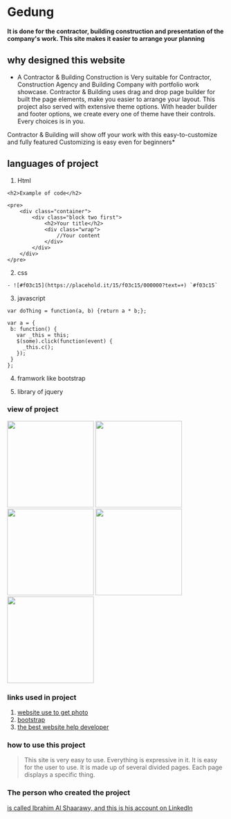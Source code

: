 # Gedung
**It is done for the contractor, building construction and presentation of the company's work. This site makes it easier to arrange your planning**

## why designed this website
* A Contractor & Building Construction is Very suitable for Contractor, Construction Agency and Building Company with portfolio work showcase. Contractor & Building uses drag and drop page builder for built the page elements, make you easier to arrange your layout. This project also served with extensive theme options. With header builder and footer options, we create every one of theme have their controls. Every choices is in you.

Contractor & Building will show off your work with this easy-to-customize and fully featured  Customizing is easy even for beginners*
## languages of project
1. Html
```
<h2>Example of code</h2>

<pre>
    <div class="container">
        <div class="block two first">
            <h2>Your title</h2>
            <div class="wrap">
                //Your content
            </div>
        </div>
    </div>
</pre>
```
2. css
```
- ![#f03c15](https://placehold.it/15/f03c15/000000?text=+) `#f03c15`

```
3. javascript
```
var doThing = function(a, b) {return a * b;};

var a = {
 b: function() {
   var _this = this;
   $(some).click(function(event) {
     _this.c();
   });
 }
};
```
4. framwork like bootstrap

5. library of jquery


### view of project
<img src="./images/home_page.png" width="200px" height="200px"></img>
<img src="./images/about_page.png" width="200px" height="200px"></img>
<img src="./images/projects_page.png" width="200px" height="200px"></img>
<img src="./images/blog_page.png" width="200px" height="200px"></img>
<img src="./images/contact_page.png" width="200px" height="200px"></img>


### links used in project
1. [website use to get photo](https://unsplash.com)
2. [bootstrap](https://getbootstrap.com/)
3. [the best website help developer](https://github.com/)

### how to use this project
>This site is very easy to use. Everything is expressive in it. It is easy for the user to use. It is made up of several divided pages. Each page displays a specific thing.


### The person who created the project 
[is called Ibrahim Al Shaarawy, and this is his account on LinkedIn](https://www.linkedin.com/in/ibrahim-sharawy-42bbbb222/)





